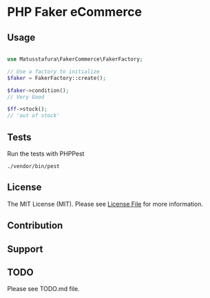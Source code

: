 # PHP Faker eCommerce

## Usage

```php

use Matusstafura\FakerCommerce\FakerFactory;

// Use a factory to initialize
$faker = FakerFactory::create();

$faker->condition();
// Very Good

$ff->stock();
// 'out of stock'

```

## Tests

Run the tests with PHPPest

```shell
./vendor/bin/pest
```

## License

The MIT License (MIT). Please see [License File](LICENSE.md) for more information.

## Contribution

## Support


## TODO

Please see TODO.md file.
